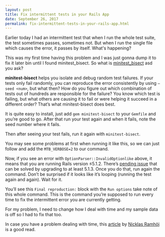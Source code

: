 ```yaml
---
layout: post
title: Fix intermittent tests in your Rails App
date: September 26, 2017
permalink: fix-intermittent-tests-in-your-rails-app.html
---
```


Earlier today I had an intermittent test that when I run the whole test suite,
the test sometimes passes, sometimes not. But when I run the single file which
causes the error, it passes by itself. What's happening?

This was my first time having this problem and I was just gonna dump it to fix
it later bin until I found minitest_bisect. So what is [minitest_bisect][1] asd
you ask?

>
  **minitest-bisect** helps you isolate and debug random test failures.
  If your tests only fail randomly, you can reproduce the error consistently
  by using `–seed <num>`, but what then? How do you figure out which
  combination of tests out of hundreds are responsible for the failure?
  You know which test is failing, but what others are causing it to fail
  or were helping it succeed in a different order? That’s what minitest-bisect
  does best.


It is quite easy to install, just add `gem minitest-bisect` to your `Gemfile` and you’re good to go. After that run your test again and when it fails, note the seed number where it fails.

<script
src="https://gist.github.com/iamarmanjon/fc3edbbdc9b9039170f2ebc814e14f97.js"></script>

Then after seeing your test fails, run it again with `minitest-bisect`.

<script
src="https://gist.github.com/iamarmanjon/0ab4fea5765edd753acf9426fd8472b9.js"></script>

You may see some problems at first when running it like this, so we can just follow and add the `MTB_VERBOSE=2` to our command.

<script
src="https://gist.github.com/iamarmanjon/4cd25c4f7646a9eb6076eeb65618eb44.js"></script>

Now, if you see an error with `OptionParser::InvalidOptionlike` above, it means that you are running Rails version ≤5.1.2. There’s [pending issue][2] that can be solved by upgrading to at least 5.1.3. Once you do that, run again the command. Don’t be surprised if it looks like it’s looping (running the test again and again). Wait for it.

<script
src="https://gist.github.com/iamarmanjon/e4c89d99a01ecc8f9f85a78182640147.js"></script>

You’ll see this `Final reproduction:` block with the `Run options` take note of this whole command. This is the command you’re supposed to run every time to fix the intermittent error you are currently getting.

<script
src="https://gist.github.com/iamarmanjon/3e7e028db77543129486b6835858cc18.js"></script>

For my problem, I need to change how I deal with time and my sample data is off so I had to fix that too.

In case you have a problem dealing with time, this [article][3] by [Nicklas Ramhöj][4]
is a good read.


[1]: https://github.com/seattlerb/minitest-bisect
[2]: https://github.com/seattlerb/minitest-bisect/issues/16
[3]: https://www.varvet.com/blog/working-with-time-zones-in-ruby-on-rails/
[4]: https://twitter.com/ramhoj
[5]: https://www.pexels.com/photo/man-in-white-shirt-using-macbook-pro-52608/
